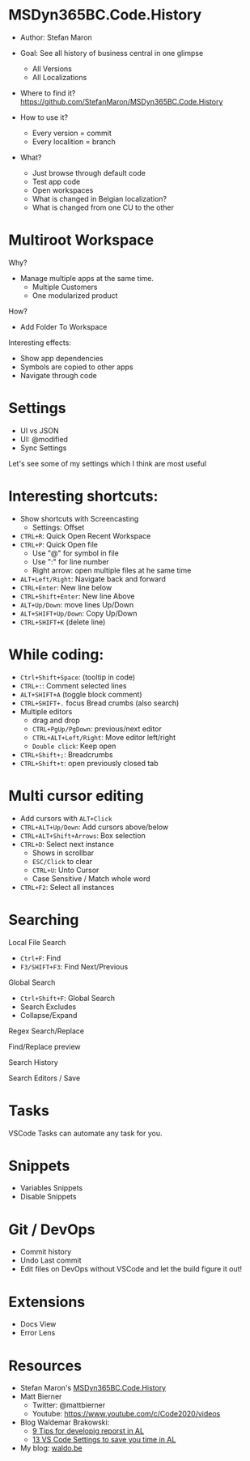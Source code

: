 # MSDyn365BC.Code.History
- Author: Stefan Maron

- Goal: See all history of business central in one glimpse
  * All Versions
  * All Localizations

- Where to find it?
    https://github.com/StefanMaron/MSDyn365BC.Code.History

- How to use it?
  * Every version = commit
  * Every localition = branch

- What?
  * Just browse through default code
  * Test app code
  * Open workspaces 
  * What is changed in Belgian localization?
  * What is changed from one CU to the other



































# Multiroot Workspace
Why?
- Manage multiple apps at the same time.
  * Multiple Customers
  * One modularized product

How?
- Add Folder To Workspace

Interesting effects:
- Show app dependencies
- Symbols are copied to other apps
- Navigate through code
















































# Settings
- UI vs JSON
- UI: @modified
- Sync Settings

Let's see some of my settings which I think are most useful














































# Interesting shortcuts:
- Show shortcuts with Screencasting
  * Settings: Offset
- `CTRL+R`: Quick Open Recent Workspace
- `CTRL+P`: Quick Open file
  * Use "@" for symbol in file
  * Use ":" for line number
  * Right arrow: open multiple files at he same time
- `ALT+Left/Right`: Navigate back and forward
- `CTRL+Enter`: New line below
- `CTRL+Shift+Enter`: New line Above
- `ALT+Up/Down`: move lines Up/Down
- `ALT+SHIFT+Up/Down`: Copy Up/Down
- `CTRL+SHIFT+K` (delete line)


































































# While coding:
- `Ctrl+Shift+Space`: (tooltip in code)
- `CTRL+:`: Comment selected lines
- `ALT+SHIFT+A` (toggle block comment)
- `CTRL+SHIFT+.`  focus Bread crumbs  (also search)
- Multiple editors
  * drag and drop
  * `CTRL+PgUp/PgDown`: previous/next editor
  * `CTRL+ALT+Left/Right`:  Move editor left/right
  * `Double click`: Keep open
- `CTRL+Shift+;`: Breadcrumbs
- `CTRL+Shift+t`: open previously closed tab




















































# Multi cursor editing
- Add cursors with `ALT+Click`
- `CTRL+ALT+Up/Down`: Add cursors above/below
- `CTRL+ALT+Shift+Arrows`: Box selection
- `CTRL+D`: Select next instance
  * Shows in scrollbar
  * `ESC/Click` to clear 
  * `CTRL+U`: Unto Cursor
  * Case Sensitive / Match whole word
- `CTRL+F2`: Select all instances




















































# Searching
Local File Search
- `Ctrl+F`: Find
- `F3/SHIFT+F3`: Find Next/Previous

Global Search
- `Ctrl+Shift+F`: Global Search
- Search Excludes
- Collapse/Expand

Regex Search/Replace

Find/Replace preview

Search History

Search Editors / Save 

















































# Tasks
VSCode Tasks can automate any task for you.






















































# Snippets
- Variables Snippets
- Disable Snippets


































# Git / DevOps
- Commit history
- Undo Last commit
- Edit files on DevOps without VSCode and let the build figure it out!



































# Extensions
- Docs View
- Error Lens



















































# Resources
- Stefan Maron's [MSDyn365BC.Code.History](https://github.com/StefanMaron/MSDyn365BC.Code.History)
- Matt Bierner
  * Twitter: @mattbierner
  * Youtube: https://www.youtube.com/c/Code2020/videos
- Blog Waldemar Brakowski: 
  * [9 Tips for developig reporst in AL](https://navinsights.net/2020/11/30/9-tips-for-developing-reports-in-al/)
  * [13 VS Code Settings to save you time in AL](https://navinsights.net/2020/12/07/13-vs-code-settings-to-save-you-time-in-al/)
- My blog: [waldo.be](www.waldo.be)






























